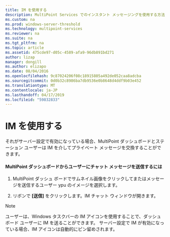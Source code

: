 ```yaml
---
title: IM を使用する
description: MultiPoint Services でのインスタント メッセージングを使用する方法について説明します
ms.custom: na
ms.prod: windows-server-threshold
ms.technology: multipoint-services
ms.reviewer: na
ms.suite: na
ms.tgt_pltfrm: na
ms.topic: article
ms.assetid: 475cde97-d05c-4589-afa9-96db891bd271
author: lizap
manager: dongill
ms.author: elizapo
ms.date: 08/04/2016
ms.openlocfilehash: 9c87024206f08c18915805a492de052caa8adcba
ms.sourcegitcommit: 0d0b32c8986ba7db9536e0b8648d4ddf9b03e452
ms.translationtype: MT
ms.contentlocale: ja-JP
ms.lasthandoff: 04/17/2019
ms.locfileid: "59832833"
---
```

# <a name="use-im"></a>IM を使用する
それがサーバー設定で有効になっている場合、MultiPoint ダッシュボードとステーション ユーザーは IM を介してプライベート メッセージを交換することができます。
  
#### <a name="to-send-a-chat-message-from-the-multipoint-dashboard-to-a-user"></a>MultiPoint ダッシュボードからユーザーにチャット メッセージを送信するには  
  
1.  MultiPoint ダッシュ ボードでサムネイル画像をクリックしてまたはメッセージを送信するユーザー ypu のイメージを選択します。  
  
2.  リボンで **[送信]** をクリックします。IM チャット ウィンドウが開きます。  

> [!NOTE] 
> ユーザーは、Windows タスクバーの IM アイコンを使用することで、ダッシュボード ユーザーに IM を送ることができます。 サーバー設定で IM が有効になっている場合、IM アイコンは自動的にピン留めされます。
